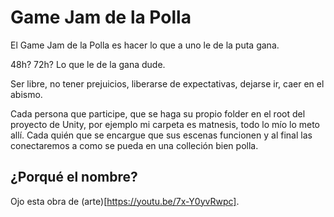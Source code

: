 # Game Jam de la Polla

El Game Jam de la Polla es hacer lo que a uno le de la puta gana.

48h? 72h? Lo que le de la gana dude.

Ser libre, no tener prejuicios, liberarse de expectativas, dejarse ir, caer en
el abismo.

Cada persona que participe, que se haga su propio folder en el root del proyecto
de Unity, por ejemplo mi carpeta es matnesis, todo lo mío lo meto allí. Cada
quién que se encargue que sus escenas funcionen y al final las conectaremos a
como se pueda en una colleción bien polla.

## ¿Porqué el nombre?

Ojo esta obra de (arte)[https://youtu.be/7x-Y0yvRwpc].
